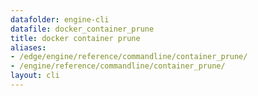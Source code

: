 ```yaml
---
datafolder: engine-cli
datafile: docker_container_prune
title: docker container prune
aliases:
- /edge/engine/reference/commandline/container_prune/
- /engine/reference/commandline/container_prune/
layout: cli
---
```


<!--
此页面是根据 Docker 源代码自动生成的。如果您想建议更改此处显示的文本，请在 GitHub 上的源代码仓库中打开一个工单或拉取请求：

https://github.com/docker/cli
-->
